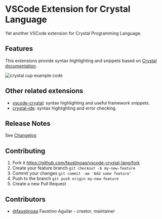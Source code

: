 # VSCode Extension for Crystal Language

Yet another VSCode extension for Crystal Programming Language.

## Features

This extensions provide syntax highlighting and snippets based on [Crystal documentation](https://crystal-lang.org/docs/).

![crystal cup example code](http://i.imgur.com/L1Xdm7A.png)

## Other related extensions

* [vscode-crystal](https://github.com/g3ortega/vscode-crystal): syntax highlighting and useful framework snippets.
* [crystal-ide](https://github.com/kofno/crystal-ide): syntax highlighting and error checking.

## Release Notes

See [Changelog](https://github.com/faustinoaq/vscode-crystal-lang/blob/master/CHANGELOG.md)

## Contributing

1. Fork it https://github.com/faustinoaq/vscode-crystal-lang/fork
2. Create your feature branch `git checkout -b my-new-feature`
3. Commit your changes `git commit -am 'Add some feature'`
4. Push to the branch `git push origin my-new-feature`
5. Create a new Pull Request

## Contributors

- [@faustinoaq](https://github.com/faustinoaq) Faustino Aguilar - creator, maintainer
